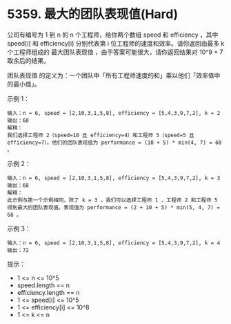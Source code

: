 # 5359. 最大的团队表现值(Hard)
公司有编号为 1 到 n 的 n 个工程师，给你两个数组 speed 和 efficiency ，其中 speed[i] 和 efficiency[i] 分别代表第 i 位工程师的速度和效率。请你返回由最多 k 个工程师组成的 ​​​​​​最大团队表现值 ，由于答案可能很大，请你返回结果对 10^9 + 7 取余后的结果。

团队表现值 的定义为：一个团队中「所有工程师速度的和」乘以他们「效率值中的最小值」。

 

示例 1：
```
输入：n = 6, speed = [2,10,3,1,5,8], efficiency = [5,4,3,9,7,2], k = 2
输出：60
解释：
我们选择工程师 2（speed=10 且 efficiency=4）和工程师 5（speed=5 且 efficiency=7）。他们的团队表现值为 performance = (10 + 5) * min(4, 7) = 60 。
```
示例 2：
```
输入：n = 6, speed = [2,10,3,1,5,8], efficiency = [5,4,3,9,7,2], k = 3
输出：68
解释：
此示例与第一个示例相同，除了 k = 3 。我们可以选择工程师 1 ，工程师 2 和工程师 5 得到最大的团队表现值。表现值为 performance = (2 + 10 + 5) * min(5, 4, 7) = 68 。
```
示例 3：
```
输入：n = 6, speed = [2,10,3,1,5,8], efficiency = [5,4,3,9,7,2], k = 4
输出：72
```

提示：

- 1 <= n <= 10^5
- speed.length == n
- efficiency.length == n
- 1 <= speed[i] <= 10^5
- 1 <= efficiency[i] <= 10^8
- 1 <= k <= n